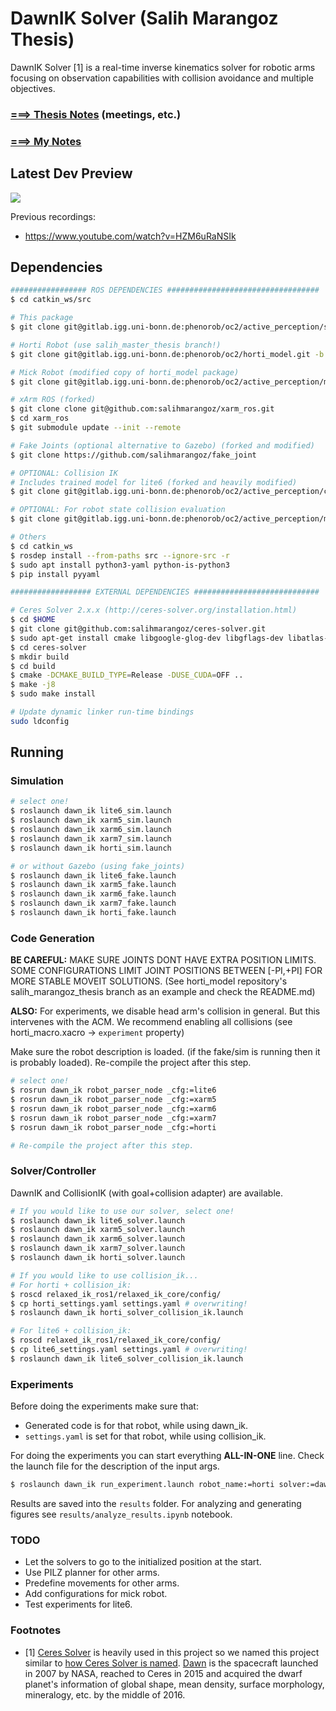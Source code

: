 # DawnIK Solver (Salih Marangoz Thesis)

DawnIK Solver [1]  is a real-time inverse kinematics solver for robotic arms focusing on observation capabilities with collision avoidance and multiple objectives.

### [===> Thesis Notes](thesis/THESIS_NOTES.md) (meetings, etc.)

### [===> My Notes](thesis/MY_NOTES.md)

## Latest Dev Preview

[![](https://img.youtube.com/vi/2WPIzhGtnZw/0.jpg)](https://www.youtube.com/watch?v=2WPIzhGtnZw)

Previous recordings:
- https://www.youtube.com/watch?v=HZM6uRaNSIk

## Dependencies

```bash
################# ROS DEPENDENCIES ##################################
$ cd catkin_ws/src

# This package
$ git clone git@gitlab.igg.uni-bonn.de:phenorob/oc2/active_perception/salih_marangoz_thesis.git

# Horti Robot (use salih_master_thesis branch!)
$ git clone git@gitlab.igg.uni-bonn.de:phenorob/oc2/horti_model.git -b salih_master_thesis

# Mick Robot (modified copy of horti_model package)
$ git clone git@gitlab.igg.uni-bonn.de:phenorob/oc2/active_perception/mick_model.git

# xArm ROS (forked)
$ git clone clone git@github.com:salihmarangoz/xarm_ros.git
$ cd xarm_ros
$ git submodule update --init --remote

# Fake Joints (optional alternative to Gazebo) (forked and modified)
$ git clone https://github.com/salihmarangoz/fake_joint

# OPTIONAL: Collision IK
# Includes trained model for lite6 (forked and heavily modified)
$ git clone git@gitlab.igg.uni-bonn.de:phenorob/oc2/active_perception/collision_ik.git

# OPTIONAL: For robot state collision evaluation
$ git clone git@gitlab.igg.uni-bonn.de:phenorob/oc2/active_perception/moveit_collision_check.git

# Others
$ cd catkin_ws
$ rosdep install --from-paths src --ignore-src -r
$ sudo apt install python3-yaml python-is-python3
$ pip install pyyaml

################## EXTERNAL DEPENDENCIES ############################

# Ceres Solver 2.x.x (http://ceres-solver.org/installation.html)
$ cd $HOME
$ git clone git@github.com:salihmarangoz/ceres-solver.git
$ sudo apt-get install cmake libgoogle-glog-dev libgflags-dev libatlas-base-dev libeigen3-dev libsuitesparse-dev
$ cd ceres-solver
$ mkdir build
$ cd build
$ cmake -DCMAKE_BUILD_TYPE=Release -DUSE_CUDA=OFF ..
$ make -j8
$ sudo make install

# Update dynamic linker run-time bindings
sudo ldconfig
```

## Running

### Simulation

```bash
# select one!
$ roslaunch dawn_ik lite6_sim.launch
$ roslaunch dawn_ik xarm5_sim.launch
$ roslaunch dawn_ik xarm6_sim.launch
$ roslaunch dawn_ik xarm7_sim.launch
$ roslaunch dawn_ik horti_sim.launch

# or without Gazebo (using fake_joints)
$ roslaunch dawn_ik lite6_fake.launch
$ roslaunch dawn_ik xarm5_fake.launch
$ roslaunch dawn_ik xarm6_fake.launch
$ roslaunch dawn_ik xarm7_fake.launch
$ roslaunch dawn_ik horti_fake.launch
```

### Code Generation

**BE CAREFUL:** MAKE SURE JOINTS DONT HAVE EXTRA POSITION LIMITS. SOME CONFIGURATIONS LIMIT JOINT POSITIONS BETWEEN [-PI,+PI] FOR MORE STABLE MOVEIT SOLUTIONS. (See horti_model repository's salih_marangoz_thesis branch as an example and check the README.md)

**ALSO:** For experiments, we disable head arm's collision in general. But this intervenes with the ACM. We recommend enabling all collisions (see horti_macro.xacro -> `experiment` property)

Make sure the robot description is loaded. (if the fake/sim is running then it is probably loaded). Re-compile the project after this step. 

```bash
# select one!
$ rosrun dawn_ik robot_parser_node _cfg:=lite6
$ rosrun dawn_ik robot_parser_node _cfg:=xarm5
$ rosrun dawn_ik robot_parser_node _cfg:=xarm6
$ rosrun dawn_ik robot_parser_node _cfg:=xarm7
$ rosrun dawn_ik robot_parser_node _cfg:=horti

# Re-compile the project after this step. 
```

### Solver/Controller

DawnIK and CollisionIK (with goal+collision adapter) are available.

```bash
# If you would like to use our solver, select one!
$ roslaunch dawn_ik lite6_solver.launch
$ roslaunch dawn_ik xarm5_solver.launch
$ roslaunch dawn_ik xarm6_solver.launch
$ roslaunch dawn_ik xarm7_solver.launch
$ roslaunch dawn_ik horti_solver.launch

# If you would like to use collision_ik...
# For horti + collision_ik:
$ roscd relaxed_ik_ros1/relaxed_ik_core/config/
$ cp horti_settings.yaml settings.yaml # overwriting!
$ roslaunch dawn_ik horti_solver_collision_ik.launch

# For lite6 + collision_ik:
$ roscd relaxed_ik_ros1/relaxed_ik_core/config/
$ cp lite6_settings.yaml settings.yaml # overwriting!
$ roslaunch dawn_ik lite6_solver_collision_ik.launch
```

### Experiments

Before doing the experiments make sure that:

- Generated code is for that robot, while using dawn_ik.
- `settings.yaml` is set for that robot, while using collision_ik.

For doing the experiments you can start everything **ALL-IN-ONE** line. Check the launch file for the description of the input args.

```bash
$ roslaunch dawn_ik run_experiment.launch robot_name:=horti solver:=dawn_ik waypoints_file:=test endpoint_frame:=head_link_eef
```

Results are saved into the `results` folder. For analyzing and generating figures see `results/analyze_results.ipynb` notebook.

### TODO

- Let the solvers to go to the initialized position at the start.
- Use PILZ planner for other arms.
- Predefine movements for other arms.
- Add configurations for mick robot.
- Test experiments for lite6.

### Footnotes

- [1] [Ceres Solver](http://ceres-solver.org/) is heavily used in this project so we named this project similar to [how Ceres Solver is named](http://ceres-solver.org/#f1). [Dawn](https://solarsystem.nasa.gov/missions/dawn/overview/) is the spacecraft launched in 2007 by NASA, reached to Ceres in 2015 and acquired the dwarf planet's information of global shape, mean density, surface morphology, mineralogy, etc. by the middle of 2016. 

